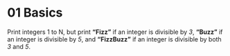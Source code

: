 # 01 Basics

Print integers 1 to N, but print **“Fizz”** if an integer is divisible by _3_,
**“Buzz”** if an integer is divisible by _5_, and **“FizzBuzz”** if an integer is divisible by both _3_ and _5_.
